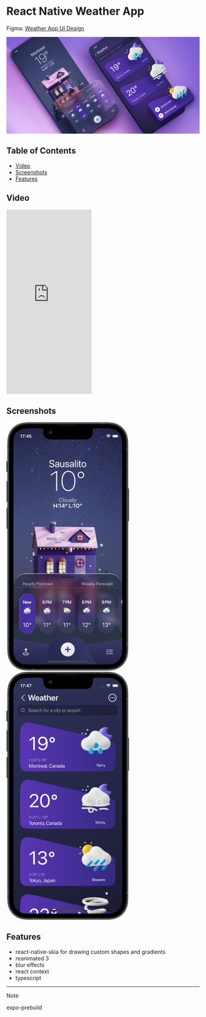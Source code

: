 # React Native Weather App

Figma: [Weather App UI Design](https://www.figma.com/community/file/1100826294536456295/weather-app-ui-design)

![An old rock in the desert](./readme-assets/preview.png)

## Table of Contents

- [Video](#video)
- [Screenshots](#screenshots)
- [Features](#features)

## Video

<iframe src="https://player.vimeo.com/video/912956417?badge=0&amp;autopause=0&amp;player_id=0&amp;app_id=58479" width="222" height="480" frameborder="0" allow="autoplay; fullscreen; picture-in-picture" title="Simulator Screen Recording - iPhone 13 mini - 2024-02-14 at 16.07.46"></iframe>

## Screenshots

<p float="left">
  <img src="./readme-assets/fr1.png" width="320" style="margin-right: 16px"/>
  <img src="./readme-assets/fr2.png" width="320" />
</p>

## Features

- react-native-skia for drawing custom shapes and gradients
- reanimated 3
- blur effects
- react context
- typescript

---

> [!NOTE]  
> expo-prebuild
